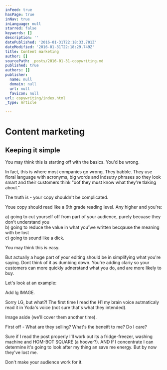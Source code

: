 ```yaml
---
inFeed: true
hasPage: true
inNav: true
inLanguage: null
starred: false
keywords: []
description: ''
datePublished: '2016-01-31T22:18:33.701Z'
dateModified: '2016-01-31T22:18:29.749Z'
title: Content marketing
author: []
sourcePath: _posts/2016-01-31-copywriting.md
published: true
authors: []
publisher:
  name: null
  domain: null
  url: null
  favicon: null
url: copywriting/index.html
_type: Article

---
```

# Content marketing

## Keeping it simple

You may think this is starting off with the basics. You'd be wrong. 

In fact, this is where most companies go wrong. They babble. They use floral language with acronyms, big words and indsutry phrases so they look smart and their customers think "oof they must know what they're tlaking about."

The truth is - your copy shouldn't be complicated. 

Youe copy should read like a 6th grade reading level. Any higher and you're:

a) going to cut yourself off from part of your audience, purely becuase they don't understand you  
b) going to reduce the value in what you'\\ve written becqause the meaning with be lost  
c) going to sound like a dick.

You may think this is easy.

But actually a huge part of your editing should be in simplifying what you're saying. Dont think of it as dumbing down. You're adding clariy so your customers can more quickly udnerstand what you do, and are more likely to buy. 

Let's look at an example:

Add lg IMAGE. 

Sorry LG, but what?! The first time I read the H1 my brain voice autmaticaly read it in Yoda's voice (not sure that's what they intended). 

Image aside (we'll cover them another time). 

First off - What are they selling? What's the beneift to me? Do I care?

Sure if I read the post properly I'll work out its a fridge-freezer, washing machine and HOM-BOT SQUARE (a hoover?). AND If I concentrate I can determine it's going to look after my thing an save me energy. But by now they've lost me. 

Don't make your audience work for it.
